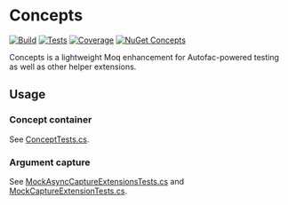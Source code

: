 # Concepts

[![Build](https://img.shields.io/azure-devops/build/cyaspik/DotNet/3.svg)](https://dev.azure.com/cyaspik/DotNet/_build/latest?definitionId=3)
[![Tests](https://img.shields.io/azure-devops/tests/cyaspik/DotNet/3.svg)](https://dev.azure.com/cyaspik/DotNet/_build/latest?definitionId=3)
[![Coverage](https://img.shields.io/azure-devops/coverage/cyaspik/DotNet/3.svg)](https://dev.azure.com/cyaspik/DotNet/_build/latest?definitionId=3)
[![NuGet Concepts](https://img.shields.io/nuget/v/Concepts.svg)](https://www.nuget.org/packages/Concepts/)

Concepts is a lightweight Moq enhancement for Autofac-powered testing as well as other helper extensions.

## Usage

### Concept container

See [ConceptTests.cs](Concepts.Tests/ConceptTests.cs).

### Argument capture

See [MockAsyncCaptureExtensionsTests.cs](Concepts.Tests/MockAsyncCaptureExtensionsTests.cs) and
[MockCaptureExtensionTests.cs](Concepts.Tests/MockCaptureExtensionTests.cs).

